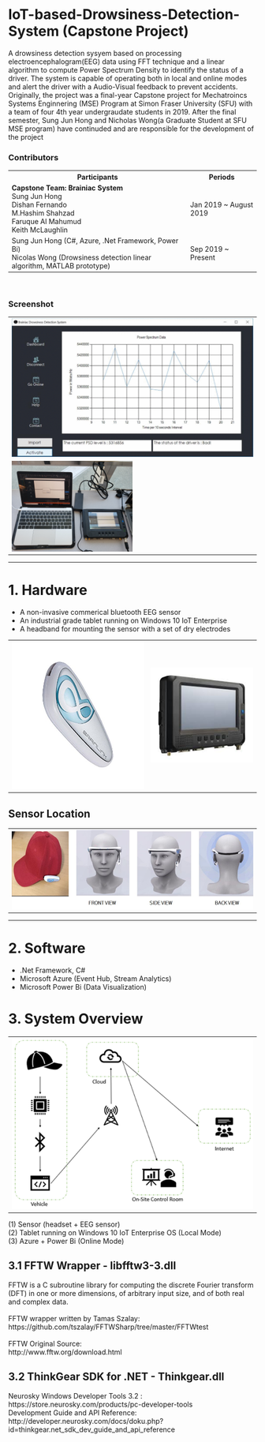 # IoT-based-Drowsiness-Detection-System (Capstone Project)
A drowsiness detection sysyem based on processing electroencephalogram(EEG) data using FFT technique and a linear algorithm to compute Power Spectrum Density to identify the status of a driver. The system is capable of operating both in local and online modes and alert the driver with a Audio-Visual feedback to prevent accidents. Originally, the project was a final-year Capstone project for Mechatroincs Systems Enginnering (MSE) Program at Simon Fraser University (SFU) with a team of four 4th year undergraudate students in 2019. After the final semester, Sung Jun Hong and Nicholas Wong(a Graduate Student at SFU MSE program) have continuded and are responsible for the development of the project <br>

<h3> Contributors </h3>
<table align = "center" width = "50%" >
  <tr> <th> Participants </th> <th> Periods </tr>
  <tr><td> <b> Capstone Team: Brainiac System </b> <br> Sung Jun Hong <br> Dishan Fernando <br> M.Hashim Shahzad <br> Faruque Al Mahumud <br> Keith McLaughlin </td> 
  <td> Jan 2019 ~ August 2019 </td> </tr>
  <tr> <td> Sung Jun Hong (C#, Azure, .Net Framework, Power Bi) <br> Nicolas Wong (Drowsiness detection linear algorithm, MATLAB prototype) </td> <td> Sep 2019 ~ Present </td> </tr>
</table>
  
<br>

<h3> Screenshot </h3>
<table align="center">
  <tr align="center"><td><img src ='img/demogif.gif'></td></tr>
  <tr> <td><img src = 'img/system.jpg' width="50%" ></td></tr>
</table>
<hr>

<h1>1. Hardware</h1>
<ul type ="disk">
  <li>A non-invasive commerical bluetooth EEG sensor </li>
  <li>An industrial grade tablet running on Windows 10 IoT Enterprise</li>
  <li>A headband for mounting the sensor with a set of dry electrodes</li>
</ul>
<table>
  <tr align="center"><td> <img src ='img/eegsensor.jpg' width="300px" height="300px"> </td> <td> <img src='img/mt7000.jpg'> </td></tr>
</table>

<h2> Sensor Location </h2>
<table align="center">
  <tr><td> <img src = 'img/sensorlocation.jpg'> </td></tr>
</table>
<hr>

<h1>2. Software</h1>
<ul type="disk">
  <li>.Net Framework, C#</li>
  <li>Microsoft Azure (Event Hub, Stream Analytics)</li>
  <li>Microsoft Power Bi (Data Visualization) </li>
</ul>

<h1>3. System Overview</h1>
<table>
  <tr><td><img src='img/systemdesign.png'></td></tr>
</table>
(1) Sensor (headset + EEG sensor) <br>
(2) Tablet running on Windows 10 IoT Enterprise OS (Local Mode) <br>
(3) Azure + Power Bi (Online Mode) <br>

<H2> 3.1 FFTW Wrapper - libfftw3-3.dll </H2>
FFTW is a C subroutine library for computing the discrete Fourier transform (DFT) in one or more dimensions, of arbitrary input size, and of both real and complex data.<br>
<br>
FFTW wrapper written by Tamas Szalay:<br>
https://github.com/tszalay/FFTWSharp/tree/master/FFTWtest<br>
<br>
FFTW Original Source:<br>
http://www.fftw.org/download.html<br>

<H2> 3.2 ThinkGear SDK for .NET - Thinkgear.dll </H2>
Neurosky Windows Developer Tools 3.2 : https://store.neurosky.com/products/pc-developer-tools <br>
Development Guide and API Reference: http://developer.neurosky.com/docs/doku.php?id=thinkgear.net_sdk_dev_guide_and_api_reference
